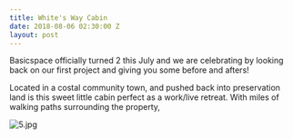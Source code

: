```yaml
---
title: White's Way Cabin
date: 2018-08-06 02:30:00 Z
layout: post
---
```


Basicspace officially turned 2 this July and we are celebrating by looking back on our first project and giving you some before and afters!

Located in a costal community town, and pushed back into preservation land is this sweet little cabin perfect as a work/live retreat. With miles of walking paths surrounding the property, 

![5.jpg](/uploads/5.jpg)
